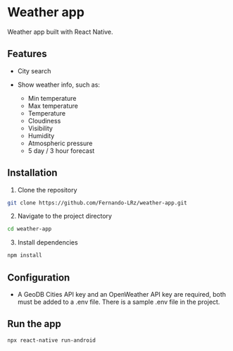 # Weather app
Weather app built with React Native.

## Features
 * City search
 * Show weather info, such as: 
 
   - Min temperature
   - Max temperature
   - Temperature
   - Cloudiness
   - Visibility
   - Humidity
   - Atmospheric pressure
   - 5 day / 3 hour forecast
 
## Installation
1. Clone the repository
```bash
git clone https://github.com/Fernando-LRz/weather-app.git
``` 
2. Navigate to the project directory
```bash
cd weather-app
```
3. Install dependencies
```bash
npm install
```

## Configuration
 * A GeoDB Cities API key and an OpenWeather API key are required, both must be added to a .env file. There is a sample .env file in the project.

## Run the app
```bash
npx react-native run-android
```